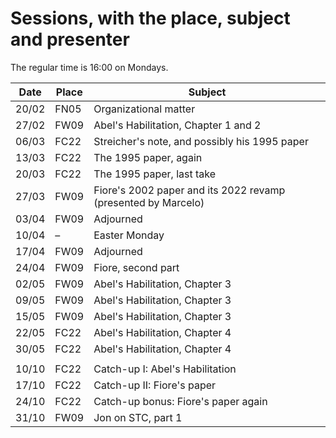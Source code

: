 # Sessions, with the place, subject and presenter

The regular time is 16:00 on Mondays.

Date | Place | Subject
--------|-------|-------
20/02 | FN05 | Organizational matter
27/02 | FW09 | Abel's Habilitation, Chapter 1 and 2
06/03 | FC22 | Streicher's note, and possibly his 1995 paper
13/03 | FC22 | The 1995 paper, again
20/03 | FC22 | The 1995 paper, last take 
27/03 | FW09 | Fiore's 2002 paper and its 2022 revamp (presented by Marcelo)
03/04 | FW09 | Adjourned
10/04 | – | Easter Monday
17/04 | FW09 | Adjourned
24/04 | FW09 | Fiore, second part
02/05 | FW09 | Abel's Habilitation, Chapter 3
09/05 | FW09 | Abel's Habilitation, Chapter 3
15/05 | FW09 | Abel's Habilitation, Chapter 3
22/05 | FC22 | Abel's Habilitation, Chapter 4
30/05 | FC22 | Abel's Habilitation, Chapter 4
 |      |                       
10/10 | FC22 | Catch-up I: Abel's Habilitation
17/10 | FC22 | Catch-up II: Fiore's paper
24/10 | FC22 | Catch-up bonus: Fiore's paper again
31/10 | FW09 | Jon on STC, part 1